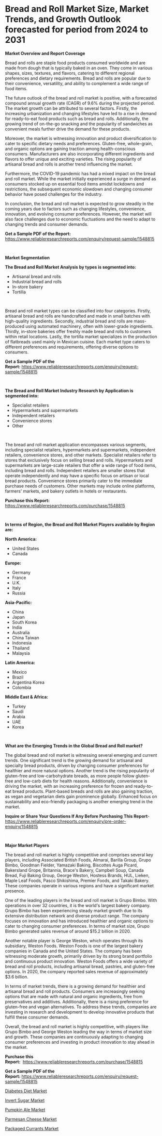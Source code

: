 <p><h1>Bread and Roll Market Size, Market Trends, and Growth Outlook forecasted for period from 2024 to 2031</h1></p><p><strong>Market Overview and Report Coverage</strong></p>
<p><p>Bread and rolls are staple food products consumed worldwide and are made from dough that is typically baked in an oven. They come in various shapes, sizes, textures, and flavors, catering to different regional preferences and dietary requirements. Bread and rolls are popular due to their convenience, versatility, and ability to complement a wide range of food items.</p><p>The future outlook of the bread and roll market is positive, with a forecasted compound annual growth rate (CAGR) of 9.6% during the projected period. The market growth can be attributed to several factors. Firstly, the increasing urbanization and changing lifestyles have led to a rise in demand for ready-to-eat food products such as bread and rolls. Additionally, the growing trend of on-the-go snacking and the popularity of sandwiches as convenient meals further drive the demand for these products.</p><p>Moreover, the market is witnessing innovation and product diversification to cater to specific dietary needs and preferences. Gluten-free, whole-grain, and organic options are gaining traction among health-conscious consumers. Manufacturers are also incorporating different ingredients and flavors to offer unique and exciting varieties. The rising popularity of artisanal bread and rolls is another trend influencing the market.</p><p>Furthermore, the COVID-19 pandemic has had a mixed impact on the bread and roll market. While the market initially experienced a surge in demand as consumers stocked up on essential food items amidst lockdowns and restrictions, the subsequent economic slowdown and changing consumer behavior have posed challenges for the industry.</p><p>In conclusion, the bread and roll market is expected to grow steadily in the coming years due to factors such as changing lifestyles, convenience, innovation, and evolving consumer preferences. However, the market will also face challenges due to economic fluctuations and the need to adapt to changing trends and consumer demands.</p></p>
<p><strong>Get a Sample PDF of the Report:</strong> <a href="https://www.reliableresearchreports.com/enquiry/request-sample/1548815">https://www.reliableresearchreports.com/enquiry/request-sample/1548815</a></p>
<p>&nbsp;</p>
<p><strong>Market Segmentation</strong></p>
<p><strong>The Bread and Roll Market Analysis by types is segmented into:</strong></p>
<p><ul><li>Artisanal bread and rolls</li><li>Industrial bread and rolls</li><li>In-store bakery</li><li>Tortilla</li></ul></p>
<p>&nbsp;</p>
<p><p>Bread and roll market types can be classified into four categories. Firstly, artisanal bread and rolls are handcrafted and made in small batches with high-quality ingredients. Secondly, industrial bread and rolls are mass-produced using automated machinery, often with lower-grade ingredients. Thirdly, in-store bakeries offer freshly made bread and rolls to customers within retail locations. Lastly, the tortilla market specializes in the production of flatbreads used mainly in Mexican cuisine. Each market type caters to different preferences and requirements, offering diverse options to consumers.</p></p>
<p><strong>Get a Sample PDF of the Report:</strong>&nbsp;<a href="https://www.reliableresearchreports.com/enquiry/request-sample/1548815">https://www.reliableresearchreports.com/enquiry/request-sample/1548815</a></p>
<p>&nbsp;</p>
<p><strong>The Bread and Roll Market Industry Research by Application is segmented into:</strong></p>
<p><ul><li>Specialist retailers</li><li>Hypermarkets and supermarkets</li><li>Independent retailers</li><li>Convenience stores</li><li>Other</li></ul></p>
<p>&nbsp;</p>
<p><p>The bread and roll market application encompasses various segments, including specialist retailers, hypermarkets and supermarkets, independent retailers, convenience stores, and other markets. Specialist retailers refer to stores that exclusively focus on selling bread and rolls. Hypermarkets and supermarkets are large-scale retailers that offer a wide range of food items, including bread and rolls. Independent retailers are smaller stores that operate independently and may have a specific focus on artisan or local bread products. Convenience stores primarily cater to the immediate purchase needs of customers. Other markets may include online platforms, farmers' markets, and bakery outlets in hotels or restaurants.</p></p>
<p><strong>Purchase this Report:</strong>&nbsp; <a href="https://www.reliableresearchreports.com/purchase/1548815">https://www.reliableresearchreports.com/purchase/1548815</a></p>
<p>&nbsp;</p>
<p><strong>In terms of Region, the Bread and Roll Market Players available by Region are:</strong></p>
<p>
    <p> <strong> North America: </strong>
        <ul>
            <li>United States</li>
            <li>Canada</li>
        </ul>
        </p> 
    <p> <strong> Europe: </strong>
        <ul>
            <li>Germany</li>
            <li>France</li>
            <li>U.K.</li>
            <li>Italy</li>
            <li>Russia</li>
        </ul>
        </p> 
    <p> <strong> Asia-Pacific: </strong>
        <ul>
            <li>China</li>
            <li>Japan</li>
            <li>South Korea</li>
            <li>India</li>
            <li>Australia</li>
            <li>China Taiwan</li>
            <li>Indonesia</li>
            <li>Thailand</li>
            <li>Malaysia</li>
        </ul>
        </p> 
    <p> <strong> Latin America: </strong>
        <ul>
            <li>Mexico</li>
            <li>Brazil</li>
            <li>Argentina Korea</li>
            <li>Colombia</li>
        </ul>
        </p> 
    <p> <strong> Middle East & Africa: </strong>
        <ul>
            <li>Turkey</li>
            <li>Saudi</li>
            <li>Arabia</li>
            <li>UAE</li>
            <li>Korea</li>
        </ul>
    </p>
    </p>
<p>&nbsp;</p>
<p><strong>What are the Emerging Trends in the Global Bread and Roll market?</strong></p>
<p><p>The global bread and roll market is witnessing several emerging and current trends. One significant trend is the growing demand for artisanal and specialty bread products, driven by changing consumer preferences for healthier and more natural options. Another trend is the rising popularity of gluten-free and low-carbohydrate breads, as more people follow gluten-free and low-carb diets for health reasons. Additionally, convenience is driving the market, with an increasing preference for frozen and ready-to-eat bread products. Plant-based breads and rolls are also gaining traction, as vegan and vegetarian diets gain prominence globally. Enhanced focus on sustainability and eco-friendly packaging is another emerging trend in the market.</p></p>
<p><strong>Inquire or Share Your Questions If Any Before Purchasing This Report</strong>- <a href="https://www.reliableresearchreports.com/enquiry/pre-order-enquiry/1548815">https://www.reliableresearchreports.com/enquiry/pre-order-enquiry/1548815</a></p>
<p>&nbsp;</p>
<p><strong>Major Market Players</strong></p>
<p><p>The bread and roll market is highly competitive and comprises several key players, including Associated British Foods, Almarai, Barilla Group, Grupo Bimbo, Goodman Fielder, Yamazaki Baking, Biscottes Auga Picard, Bakersland Grope, Britannia, Brace's Bakery, Campbell Soup, Canada Bread, Fuji Baking Group, George Weston, Hostess Brands, HUL, Lieken, Maple Leaf Foods, Pasco Shikishima, Premier Foods, and Takaki Bakery. These companies operate in various regions and have a significant market presence.</p><p>One of the leading players in the bread and roll market is Grupo Bimbo. With operations in over 32 countries, it is the world's largest bakery company. Grupo Bimbo has been experiencing steady market growth due to its extensive distribution network and diverse product range. The company focuses on innovation and has introduced healthier and organic options to cater to changing consumer preferences. In terms of market size, Grupo Bimbo generated sales revenue of around $15.2 billion in 2020.</p><p>Another notable player is George Weston, which operates through its subsidiary, Weston Foods. Weston Foods is one of the largest bakery companies in Canada and the United States. The company has been witnessing moderate growth, primarily driven by its strong brand portfolio and continuous product innovation. Weston Foods offers a wide variety of bread and roll products, including artisanal bread, pastries, and gluten-free options. In 2020, the company reported sales revenue of approximately $3.6 billion.</p><p>In terms of market trends, there is a growing demand for healthier and artisanal bread and roll products. Consumers are increasingly seeking options that are made with natural and organic ingredients, free from preservatives and additives. Additionally, there is a rising preference for gluten-free and vegan alternatives. To address these trends, companies are investing in research and development to develop innovative products that fulfill these consumer demands.</p><p>Overall, the bread and roll market is highly competitive, with players like Grupo Bimbo and George Weston leading the way in terms of market size and growth. These companies are continuously adapting to changing consumer preferences and investing in product innovation to stay ahead in the market.</p></p>
<p><strong>Purchase this Report:</strong>&nbsp;&nbsp;<a href="https://www.reliableresearchreports.com/purchase/1548815">https://www.reliableresearchreports.com/purchase/1548815</a></p>
<p></p>
<p><strong>Get a Sample PDF of the Report:</strong>&nbsp;<a href="https://www.reliableresearchreports.com/enquiry/request-sample/1548815">https://www.reliableresearchreports.com/enquiry/request-sample/1548815</a></p>
<p><p><a href="https://github.com/aasishrp01/Market-Research-Report-List-2/blob/main/diabetes-diet-market.md">Diabetes Diet Market</a></p><p><a href="https://github.com/tamvrosiya/Market-Research-Report-List-2/blob/main/invert-sugar-market.md">Invert Sugar Market</a></p><p><a href="https://github.com/gaydyna/Market-Research-Report-List-2/blob/main/pumpkin-ale-market.md">Pumpkin Ale Market</a></p><p><a href="https://github.com/dringals/Market-Research-Report-List-2/blob/main/parmesan-cheese-market.md">Parmesan Cheese Market</a></p><p><a href="https://github.com/Paul14Anderson63/Market-Research-Report-List-2/blob/main/packaged-currants-market.md">Packaged Currants Market</a></p></p>